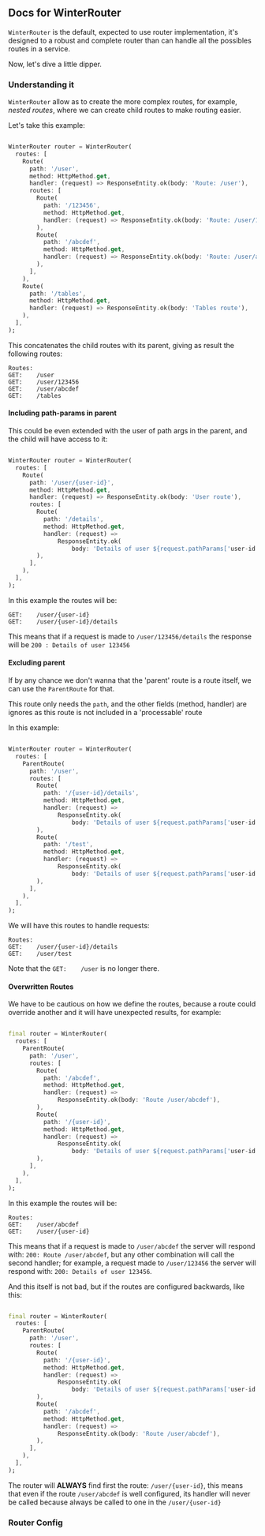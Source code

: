 ## Docs for WinterRouter

`WinterRouter` is the default, expected to use router implementation, it's designed to a robust and complete router than
can handle all the possibles routes in a service.

Now, let's dive a little dipper.

### Understanding it

`WinterRouter` allow as to create the more complex routes, for example, *nested routes*, where we can create child
routes to make routing easier.

Let's take this example:

```dart

WinterRouter router = WinterRouter(
  routes: [
    Route(
      path: '/user',
      method: HttpMethod.get,
      handler: (request) => ResponseEntity.ok(body: 'Route: /user'),
      routes: [
        Route(
          path: '/123456',
          method: HttpMethod.get,
          handler: (request) => ResponseEntity.ok(body: 'Route: /user/123456'),
        ),
        Route(
          path: '/abcdef',
          method: HttpMethod.get,
          handler: (request) => ResponseEntity.ok(body: 'Route: /user/abcdef'),
        ),
      ],
    ),
    Route(
      path: '/tables',
      method: HttpMethod.get,
      handler: (request) => ResponseEntity.ok(body: 'Tables route'),
    ),
  ],
);
```

This concatenates the child routes with its parent, giving as result the following routes:

```
Routes:
GET:    /user
GET:    /user/123456
GET:    /user/abcdef
GET:    /tables
```

#### Including path-params in parent

This could be even extended with the user of path args in the parent, and the child will have access to it:

```dart

WinterRouter router = WinterRouter(
  routes: [
    Route(
      path: '/user/{user-id}',
      method: HttpMethod.get,
      handler: (request) => ResponseEntity.ok(body: 'User route'),
      routes: [
        Route(
          path: '/details',
          method: HttpMethod.get,
          handler: (request) =>
              ResponseEntity.ok(
                  body: 'Details of user ${request.pathParams['user-id']}'),
        ),
      ],
    ),
  ],
);
```

In this example the routes will be:

```
GET:    /user/{user-id}
GET:    /user/{user-id}/details
```

This means that if a request is made to `/user/123456/details` the response will be `200 : Details of user 123456`

#### Excluding parent

If by any chance we don't wanna that the 'parent' route is a route itself, we can use the `ParentRoute` for that.

This route only needs the `path`, and the other fields (method, handler) are ignores as this route is not included in
a 'processable' route

In this example:

```dart

WinterRouter router = WinterRouter(
  routes: [
    ParentRoute(
      path: '/user',
      routes: [
        Route(
          path: '/{user-id}/details',
          method: HttpMethod.get,
          handler: (request) =>
              ResponseEntity.ok(
                  body: 'Details of user ${request.pathParams['user-id']}'),
        ),
        Route(
          path: '/test',
          method: HttpMethod.get,
          handler: (request) =>
              ResponseEntity.ok(
                  body: 'Details of user ${request.pathParams['user-id']}'),
        ),
      ],
    ),
  ],
);
```

We will have this routes to handle requests:

```
Routes:
GET:    /user/{user-id}/details
GET:    /user/test
```

Note that the `GET:    /user` is no longer there.

#### Overwritten Routes

We have to be cautious on how we define the routes, because a route could override another and it will have unexpected
results, for example:

```dart

final router = WinterRouter(
  routes: [
    ParentRoute(
      path: '/user',
      routes: [
        Route(
          path: '/abcdef',
          method: HttpMethod.get,
          handler: (request) =>
              ResponseEntity.ok(body: 'Route /user/abcdef'),
        ),
        Route(
          path: '/{user-id}',
          method: HttpMethod.get,
          handler: (request) =>
              ResponseEntity.ok(
                  body: 'Details of user ${request.pathParams['user-id']}'),
        ),
      ],
    ),
  ],
);
```

In this example the routes will be:

```
Routes:
GET:    /user/abcdef
GET:    /user/{user-id}
```

This means that if a request is made to `/user/abcdef` the server will respond with: `200: Route /user/abcdef`, but any other
combination will call the second handler; for example, a request made to `/user/123456` the server will respond
with: `200: Details of user 123456`.

And this itself is not bad, but if the routes are configured backwards, like this:

```dart

final router = WinterRouter(
  routes: [
    ParentRoute(
      path: '/user',
      routes: [
        Route(
          path: '/{user-id}',
          method: HttpMethod.get,
          handler: (request) =>
              ResponseEntity.ok(
                  body: 'Details of user ${request.pathParams['user-id']}'),
        ),
        Route(
          path: '/abcdef',
          method: HttpMethod.get,
          handler: (request) =>
              ResponseEntity.ok(body: 'Route /user/abcdef'),
        ),
      ],
    ),
  ],
);
```

The router will **ALWAYS** find first the route: `/user/{user-id}`, this means that even if the route `/user/abcdef` is
well configured, its handler will never be called because always be called to one in the `/user/{user-id}`

### Router Config

